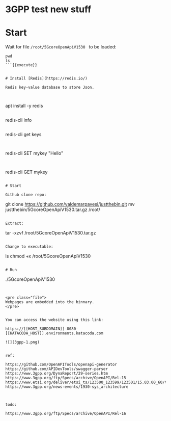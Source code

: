 # 3GPP test new stuff

# Start

Wait for file `/root/5GcoreOpenApiV1530 ` to be loaded:
```
pwd
ls
```{{execute}}


# Install [Redis](https://redis.io/)

Redis key-value database to store Json.



```
apt install -y redis
```{{execute}}

```
redis-cli info
```{{execute}}

```
redis-cli get keys
```{{execute}}


```
redis-cli SET mykey "Hello"
```{{execute}}


```
redis-cli GET mykey
```{{execute}}

# Start

Github clone repo:
```
git clone https://github.com/valdemarpavesi/justthebin.git
mv justthebin/5GcoreOpenApiV1530.tar.gz /root/
```{{execute}}

Extract:
```
tar -xzvf /root/5GcoreOpenApiV1530.tar.gz
```{{execute}}

Change to executable:
```
ls
chmod +x /root/5GcoreOpenApiV1530 
```{{execute}}

# Run
```
./5GcoreOpenApiV1530 
```{{execute}}


<pre class="file">
Webpages are embedded into the binnary.
</pre>


You can access the website using this link:

https://[[HOST_SUBDOMAIN]]-8080-[[KATACODA_HOST]].environments.katacoda.com

![](3gpp-1.png)


ref:

https://github.com/OpenAPITools/openapi-generator
https://github.com/APIDevTools/swagger-parser
https://www.3gpp.org/DynaReport/29-series.htm
https://www.3gpp.org/ftp/Specs/archive/OpenAPI/Rel-15
https://www.etsi.org/deliver/etsi_ts/123500_123599/123501/15.03.00_60/ts_123501v150300p.pdf
https://www.3gpp.org/news-events/1930-sys_architecture



todo:

https://www.3gpp.org/ftp/Specs/archive/OpenAPI/Rel-16
